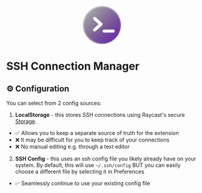<p align="center">
    <img src="./assets/command-icon.png" width="100" height="100" />
</p>

# SSH Connection Manager

## ⚙️ Configuration

You can select from 2 config sources:

1. **LocalStorage** - this stores SSH connections using Raycast's secure [Storage](https://developers.raycast.com/api-reference/storage).

- ✅ Allows you to keep a separate source of truth for the extension
- ❌ It may be difficult for you to keep track of your connections
- ❌ No manual editing e.g. through a text editor

2. **SSH Config** - this uses an ssh config file you likely already have on your system. By default, this will use `~/.ssh/config` BUT you can easily choose a different file by selecting it in Preferences

- ✅ Seamlessly continue to use your existing config file